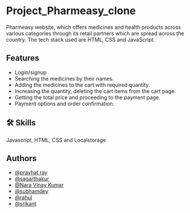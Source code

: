 # Project_Pharmeasy_clone
Pharmeasy website, which offers medicines and health products across various categories through its retail partners which are spread across the country. The tech stack used are HTML, CSS and JavaScript.

## Features
- Login/signup
- Searching the medicines by their names.
- Adding the medicines to the cart with required quantity.
- Increasing the quantity, deleting the cart items from the cart page.
- Getting the total price and proceeding to the payment page.
- Payment options and order confirmation.

## 🛠 Skills
Javascript, HTML, CSS and Localstorage

## Authors
- [@pravhat ray](https://github.com/pravhatray)
- [@sagarthakur](https://github.com/1sagarthakur1)
- [@Nara Vinay Kumar](https://github.com/vinaykumar2n)
- [@subhamdey](https://github.com/jstgrowup)
- [@rahul](https://github.com/rahulb18)
- [@srikant](https://github.com/Srikanta-Dhut)
